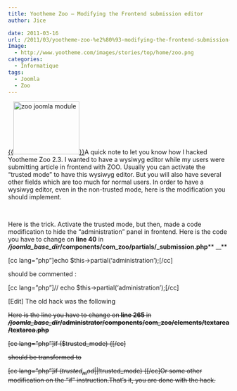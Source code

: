 ```yaml
---
title: Yootheme Zoo – Modifying the Frontend submission editor
author: Jice

date: 2011-03-16
url: /2011/03/yootheme-zoo-%e2%80%93-modifying-the-frontend-submission-editor/
Image:
  - http://www.yootheme.com/images/stories/top/home/zoo.png
categories:
  - Informatique
tags:
  - Joomla
  - Zoo
---
```

[{{<img class="size-full wp-image-1212 alignleft" alt="zoo joomla module" src="images/posts/oldwordpress/uploads/2011/08/zoo.png" width="150" height="120" >}}][1]A quick note to let you know how I hacked Yootheme Zoo 2.3. I wanted to have a wysiwyg editor while my users were submitting article in frontend with ZOO. Usually you can activate the &#8220;trusted mode&#8221; to have this wysiwyg editor. But you will also have several other fields which are too much for normal users. In order to have a wysiwyg editor, even in the non-trusted mode, here is the modification you should implement.

&nbsp;

Here is the trick. Activate the trusted mode, but then, made a code modification to hide the &#8220;administration&#8221; panel in frontend. Here is the code you have to change on **line 40** in **_/joomla\_base\_dir_/components/com\_zoo/partials/\_submission.php**** __**

[cc lang=&#8221;php&#8221;]echo $this->partial(&#8216;administration&#8217;);[/cc]

should be commented :

[cc lang=&#8221;php&#8221;]// echo $this->partial(&#8216;administration&#8217;);[/cc]

[Edit] The old hack was the following<span style="text-decoration: line-through;"><br /> </span>

<span style="text-decoration: line-through;">Here is the line you have to change on<strong> line 265 </strong>in <strong><em>/joomla_base_dir</em>/administrator/components/com_zoo/elements/textarea/textarea.php</strong><strong><em> </em></strong></span>

<span style="text-decoration: line-through;">[cc lang=&#8221;php&#8221;]if ($trusted_mode) {[/cc]</span>

<span style="text-decoration: line-through;">should be transformed to</span>

<span style="text-decoration: line-through;">[cc lang=&#8221;php&#8221;]if ($trusted_mod || !$trusted_mode) {[/cc]Or some other modification on the &#8220;if&#8221; instruction.That&#8217;s it, you are done with the hack.</span>

 [1]: images/posts/oldwordpress/uploads/2011/08/zoo.png